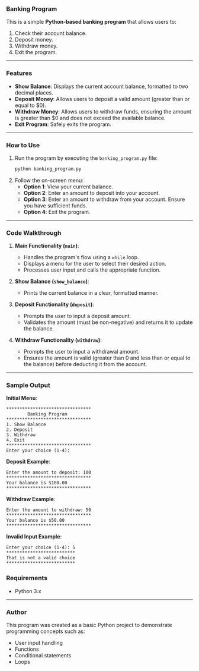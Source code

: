 ### **Banking Program**

This is a simple **Python-based banking program** that allows users to:
1. Check their account balance.
2. Deposit money.
3. Withdraw money.
4. Exit the program.

---

### **Features**
- **Show Balance**: Displays the current account balance, formatted to two decimal places.
- **Deposit Money**: Allows users to deposit a valid amount (greater than or equal to $0).
- **Withdraw Money**: Allows users to withdraw funds, ensuring the amount is greater than $0 and does not exceed the available balance.
- **Exit Program**: Safely exits the program.

---

### **How to Use**
1. Run the program by executing the `banking_program.py` file:
   ```bash
   python banking_program.py
   ```
2. Follow the on-screen menu:
   - **Option 1**: View your current balance.
   - **Option 2**: Enter an amount to deposit into your account.
   - **Option 3**: Enter an amount to withdraw from your account. Ensure you have sufficient funds.
   - **Option 4**: Exit the program.

---

### **Code Walkthrough**
1. **Main Functionality (`main`)**:
   - Handles the program's flow using a `while` loop.
   - Displays a menu for the user to select their desired action.
   - Processes user input and calls the appropriate function.

2. **Show Balance (`show_balance`)**:
   - Prints the current balance in a clear, formatted manner.

3. **Deposit Functionality (`deposit`)**:
   - Prompts the user to input a deposit amount.
   - Validates the amount (must be non-negative) and returns it to update the balance.

4. **Withdraw Functionality (`withdraw`)**:
   - Prompts the user to input a withdrawal amount.
   - Ensures the amount is valid (greater than 0 and less than or equal to the balance) before deducting it from the account.

---

### **Sample Output**
**Initial Menu**:
```
********************************
        Banking Program         
********************************
1. Show Balance
2. Deposit
3. Withdraw
4. Exit
********************************
Enter your choice (1-4):
```

**Deposit Example**:
```
Enter the amount to deposit: 100
********************************
Your balance is $100.00
********************************
```

**Withdraw Example**:
```
Enter the amount to withdraw: 50
********************************
Your balance is $50.00
********************************
```

**Invalid Input Example**:
```
Enter your choice (1-4): 5
**************************
That is not a valid choice
**************************
```

### **Requirements**
- Python 3.x

---

### **Author**
This program was created as a basic Python project to demonstrate programming concepts such as:
- User input handling
- Functions
- Conditional statements
- Loops
